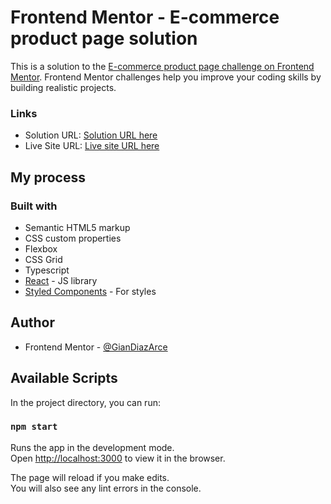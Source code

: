 # Frontend Mentor - E-commerce product page solution

This is a solution to the [E-commerce product page challenge on Frontend Mentor](https://www.frontendmentor.io/challenges/ecommerce-product-page-UPsZ9MJp6). Frontend Mentor challenges help you improve your coding skills by building realistic projects.


### Links

- Solution URL: [Solution URL here](https://www.frontendmentor.io/solutions/ecommerceproductpagereactjstypescript-BRdn76Q4H)
- Live Site URL: [Live site URL here](https://ecstatic-liskov-a9228a.netlify.app)

## My process

### Built with

- Semantic HTML5 markup
- CSS custom properties
- Flexbox
- CSS Grid
- Typescript
- [React](https://reactjs.org/) - JS library
- [Styled Components](https://styled-components.com/) - For styles



## Author

- Frontend Mentor - [@GianDiazArce](https://www.frontendmentor.io/profile/GianDiazArce)

## Available Scripts

In the project directory, you can run:

### `npm start`

Runs the app in the development mode.\
Open [http://localhost:3000](http://localhost:3000) to view it in the browser.

The page will reload if you make edits.\
You will also see any lint errors in the console.